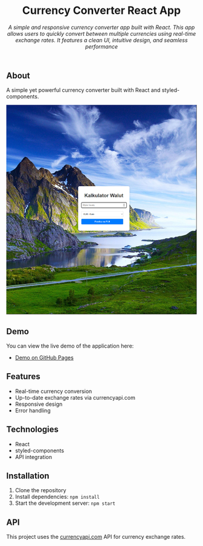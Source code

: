 <header>

# Currency Converter React App

_A simple and responsive currency converter app built with React. This app allows users to quickly convert between multiple currencies using real-time exchange rates. It features a clean UI, intuitive design, and seamless performance_
</header>

## About

A simple yet powerful currency converter built with React and styled-components.

![Currency Converter App Screenshot](./image.png)

## Demo

You can view the live demo of the application here:

- [Demo on GitHub Pages](https://antonis04.github.io/CurrencyConverterReact/)

## Features

- Real-time currency conversion
- Up-to-date exchange rates via currencyapi.com
- Responsive design
- Error handling

## Technologies

- React
- styled-components
- API integration

## Installation

1. Clone the repository
2. Install dependencies: `npm install`
3. Start the development server: `npm start`

## API

This project uses the [currencyapi.com](https://currencyapi.com/) API for currency exchange rates.
